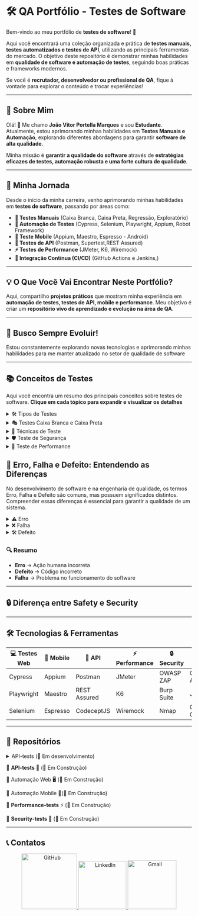 # 🛠 QA Portfólio - Testes de Software

Bem-vindo ao meu portfólio de **testes de software**! 🚀  

Aqui você encontrará uma coleção organizada e prática de **testes manuais, testes automatizados e testes de API**, utilizando as principais ferramentas do mercado. O objetivo deste repositório é demonstrar minhas habilidades em **qualidade de software e automação de testes**, seguindo boas práticas e frameworks modernos.  

Se você é **recrutador, desenvolvedor ou profissional de QA**, fique à vontade para explorar o conteúdo e trocar experiências!  

---

## 📌 Sobre Mim   

Olá! 👋 Me chamo **João Vitor Portella Marques** e sou **Estudante**. Atualmente, estou aprimorando minhas habilidades em **Testes Manuais e Automação**, explorando diferentes abordagens para garantir **software de alta qualidade**.

Minha missão é **garantir a qualidade do software** através de **estratégias eficazes de testes, automação robusta e uma forte cultura de qualidade**. 

---

## 🚀 Minha Jornada  

Desde o início da minha carreira, venho aprimorando minhas habilidades em **testes de software**, passando por áreas como:  

- **📝 Testes Manuais** (Caixa Branca, Caixa Preta, Regressão, Exploratório)  
- **🤖 Automação de Testes** (Cypress, Selenium, Playwright, Appium, Robot Framework)  
- **📱 Teste Mobile** (Appium, Maestro, Espresso - Android)  
- **🔗 Testes de API** (Postman, Supertest,REST Assured)  
- **⚡ Testes de Performance** (JMeter, K6, Wiremock)  
- **🔄 Integração Contínua (CI/CD)** (GitHub Actions e Jenkins,)  

---

## 💡 O Que Você Vai Encontrar Neste Portfólio?  

Aqui, compartilho **projetos práticos** que mostram minha experiência em **automação de testes, testes de API, mobile e performance**. Meu objetivo é criar um **repositório vivo de aprendizado e evolução na área de QA**.  

---

## 🎯 Busco Sempre Evoluir!  

Estou constantemente explorando novas tecnologias e aprimorando minhas habilidades para me manter atualizado no setor de qualidade de software

---

## 📚 Conceitos de Testes

Aqui você encontra um resumo dos principais conceitos sobre testes de software. **Clique em cada tópico para expandir e visualizar os detalhes**

<details> <summary>🛠 Tipos de Testes </summary> <br>

<details><summary>Teste Funcional</summary> Verifica se o sistema atende aos requisitos especificados. </details>

<details><summary>Teste Não Funcional</summary> Avalia aspectos como desempenho, segurança e usabilidade.</details>

<details><summary>Teste Manual</summary> Realizado sem automação, seguindo roteiros de testes.</details>

<details><summary>Teste Automatizado</summary> Utiliza scripts e ferramentas para execução automática.</details>

<details><summary>Teste de Unidade</summary> verificam componentes individuais da aplicação de forma isolada, garantindo que cada parte funcione corretamente.</details> 

<details><summary>Teste de Integração</summary> Analisam a comunicação entre diferentes módulos do sistema, como backend e frontend, serviços, APIs e bancos de dados.</details> 

<details><summary>Teste de Regressão</summary> Testes realizados após a adição ou modificação de funcionalidades para garantir que alterações no código não afetem o funcionamento anterior. Esse tipo de teste é frequentemente automatizado.</details>

<details><summary>Teste de Aceitação</summary> É realizado pelo cliente para verificar se tudo está funcionando conforme esperado.</details>
</details>


<details> <summary>🎭 Testes Caixa Branca e Caixa Preta</summary> <br>
  
<details><summary>Teste Caixa Branca</summary> O testador tem conhecimento do código-fonte e verifica a estrutura interna da aplicação.</details>

<details><summary>Teste Caixa Preta</summary> O testador não tem acesso ao código e avalia apenas as entradas e saídas do sistema.</details>

<details><summary>Teste Caixa Cinza</summary> Combina técnicas da caixa branca e preta, sendo útil para testes de segurança e integração.</details>
  
</details> <details> <summary>📌 Técnicas de Teste</summary><br>

<details><summary>Partição de Equivalência</summary> Divide os dados de entrada em grupos para testar um representante de cada grupo.</details>

<details><summary>Análise do Valor Limite</summary> Testa os extremos dos intervalos de entrada, onde erros são mais comuns.</details>

<details><summary>Tabela de Decisão</summary> Usa tabelas para mapear combinações de entradas e saídas esperadas.</details>

<details><summary>Transição de Estado</summary> Avalia como o sistema reage a diferentes estados e transições.</details>

<details><summary>Teste Exploratório</summary> O testador usa experiência e criatividade para encontrar falhas sem seguir roteiros fixos.</details>
</details>


<details> <summary>🛡 Teste de Segurança </summary><br>

<details><summary>Teste de Vulnerabilidade</summary> Identifica falhas de segurança exploráveis.</details>

<details><summary>Teste de Penetração (Pentest)</summary> Simula ataques para avaliar defesas.</details>

<details><summary>Teste de Autenticação</summary> Verifica controles de acesso e permissões.</details>

</details> <details> <summary>🚀 Teste de Performance </summary><br>
  
<details><summary>Teste de Carga</summary> Avalia o desempenho sob um número crescente de usuários.</details>

<details><summary>Teste de Estresse</summary> Testa os limites do sistema sob alto volume de requisições.</details>

<details><summary>Teste de Volume</summary> Analisa o impacto de grandes volumes de dados.</details>

</details>




## 📖 Erro, Falha e Defeito: Entendendo as Diferenças

No desenvolvimento de software e na engenharia de qualidade, os termos Erro, Falha e Defeito são comuns, mas possuem significados distintos. Compreender essas diferenças é essencial para garantir a qualidade de um sistema. 

<details> <summary>⚠️ Erro </summary>  
Um erro ocorre devido a uma **ação humana equivocada**, como um desenvolvedor que escreve um **código incorreto**, um testador que interpreta mal um requisito ou um usuário que insere dados errados.  
</details>

<details> <summary>❌ Falha </summary> 
A falha acontece quando o software não se **comporta como deveria**. Ela é o efeito visível de um erro, como um botão que não responde ou um relatório que exibe dados incorretos.
</details>

<details> <summary> 🛠 Defeito </summary>  
O defeito é a causa raiz da falha. Geralmente, trata-se de um problema no **código-fonte**, como uma lógica errada em um cálculo ou uma regra de negócio mal implementada.  
</details>

### 🔍 **Resumo**  
- **Erro** → Ação humana incorreta  
- **Defeito** → Código incorreto  
- **Falha** → Problema no funcionamento do software  

---

## 🔒 Diferença entre **Safety** e **Security**  

---

## 🛠 Tecnologias & Ferramentas  

| 💻 Testes Web | 🤖 Mobile | 🔗 API | ⚡ Performance | 🔒 Security | 🔄 CI/CD |  
|--------------|----------|--------|-------------|-------------|-----------|  
| Cypress | Appium | Postman | JMeter | OWASP ZAP | GitHub Actions |  
| Playwright | Maestro | REST Assured | K6 | Burp Suite | Jenkins |  
| Selenium | Espresso | CodeceptJS | Wiremock | Nmap | GitLab CI |  

---

## 📂 Repositórios  
<details>
<summary>API-tests (🧪 Em desenvolvimento)</summary>
<br>

<details>
<summary>API-Cypress</summary>
  <h1>🚀 Testes Automatizados de API com Cypress</h1>

<p>Este repositório contém uma coleção de <strong>testes automatizados de API</strong> desenvolvidos com o <strong>Cypress</strong>, explorando <strong>endpoints de APIs públicas</strong>.</p>

<p>O objetivo é demonstrar como o <strong>Cypress</strong>, tradicionalmente utilizado para testes end-to-end, também é uma solução robusta para <strong>testes de APIs REST</strong>, validando <em>status codes</em>, <em>headers</em>, <em>payloads</em> e fluxos de autenticação.</p>

<hr>

<h2>🛠 Tecnologias Utilizadas</h2>

<table>
  <tr>
    <th>Ferramenta</th>
    <th>Finalidade</th>
  </tr>
  <tr>
    <td>Cypress</td>
    <td>Automação dos testes de API e assertions avançadas</td>
  </tr>
  <tr>
    <td>APIs Públicas</td>
    <td>Base de dados para os testes (REST APIs externas)</td>
  </tr>
</table>

<hr>

<h2>🌐 Por que Automatizar Testes de API?</h2>

<ul>
  <li><strong>Validação rápida e contínua</strong>: feedback imediato em pipelines de CI/CD.</li>
  <li><strong>Redução de tempo e esforço</strong>: foco em testes de maior valor.</li>
  <li><strong>Cobertura de casos complexos</strong>: validação de fluxos como autenticação, headers e payloads dinâmicos.</li>
  <li><strong>Facilidade de manutenção</strong>: scripts organizados, legíveis e escaláveis.</li>
  <li><strong>Integração com outras camadas</strong>: testes de API garantem a robustez do backend antes da integração com frontend.</li>
</ul>

<hr>


# 📁 Abaixo está projetos que fiz com cypress onde coloquei em prática os ensinamentos de teste nesse framework.<br>

* [Projeto 1° - Cypress](https://github.com/Portella10/api-cypress-project.git)
* [Projeto 2° - Cypress](https://github.com/Portella10/test_reqres_api.git)
* [Projeto 3° - Cypress](https://github.com/Portella10/test_apiRest_cypress.git)
 <hr>
</p>

  </details>
  </details> 
  
📌 **API-tests** 🔗 (🚧 Em Construção)

📌 Automação Web 🖥 (🚧 Em Construção)

📌 Automação Mobile 📱(🚧 Em Construção)

📌 **Performance-tests** ⚡ (🚧 Em Construção)

📌 **Security-tests** 🔐 (🚧 Em Construção)  

---

## 📞 Contatos  

<p align="center">
  <a href="https://github.com/Portella10/QA-Portfolio-/edit/main/README.md">
    <img src="https://img.shields.io/badge/-GitHub-181717?style=flat&logo=github&logoColor=white" alt="GitHub" width="150"/>
  </a>
  <a href="https://www.linkedin.com/in/joão-vitor-portella-799670250">
    <img src="https://img.shields.io/badge/-LinkedIn-0A66C2?style=flat&logo=linkedin&logoColor=white" alt="LinkedIn" width="130"/>
  </a>
  <a href="mailto:jvportella.m@gmail.com">
    <img src="https://img.shields.io/badge/-Gmail-EA4335?style=flat&logo=gmail&logoColor=white" alt="Gmail" width="132"/>
  </a>
</p>
